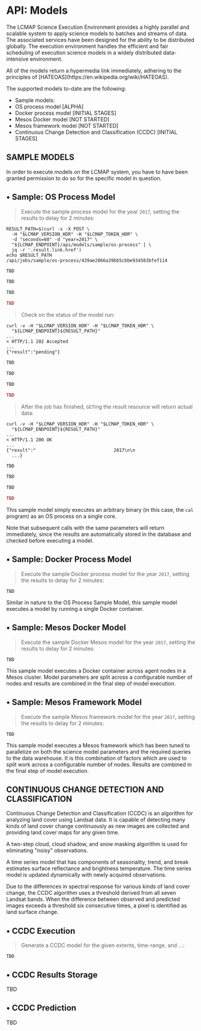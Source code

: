 # API: Models

The LCMAP Science Execution Environment provides a highly parallel and scalable system to apply science models to batches and streams of data. The associated services have been designed for the ability to be distributed globally. The execution environment handles the efficient and fair scheduling of execution  science models in a widely distributed data-intensive environment.



<aside class="info">
All of the models return a hypermedia link immediately, adhering to the principles of [HATEOAS](https://en.wikipedia.org/wiki/HATEOAS).
</aside>

The supported models to-date are the following:

* Sample models:
 * OS process model <span class="status-alpha">[ALPHA]</span>
 * Docker process model <span class="status-initial-stages">[INITIAL STAGES]</span>
 * Mesos Docker model <span class="status-not-started">[NOT STARTED]</span>
 * Mesos framework model <span class="status-not-started">[NOT STARTED]</span>
* Continuous Change Detection and Classification (CCDC) <span class="status-initial-stages">[INITIAL STAGES]</span>


## SAMPLE MODELS

<aside class="caution">
In order to execute models on the LCMAP system, you have to have been granted permission to do so for the specific model in question.
</aside>


## &bull; Sample: OS Process Model

> Execute the sample process model for the year ``2017``, setting the results to delay for 2 minutes:

```shell
RESULT_PATH=$(curl -s -X POST \
  -H "$LCMAP_VERSION_HDR" -H "$LCMAP_TOKEN_HDR" \
  -d "seconds=60" -d "year=2017" \
  "${LCMAP_ENDPOINT}/api/models/sample/os-process" | \
  jq -r '.result.link.href')
echo $RESULT_PATH
/api/jobs/sample/os-process/439ae2866a39bb5cbbe934583bfef114
```

```python
TBD
```

```vb
TBD
```

```clojure
TBD
```

```ruby
TBD
```

> Check on the status of the model run:

```shell
curl -v -H "$LCMAP_VERSION_HDR" -H "$LCMAP_TOKEN_HDR" \
  "${LCMAP_ENDPOINT}${RESULT_PATH}"
...
< HTTP/1.1 202 Accepted
...
{"result":"pending"}
```

```python
TBD
```

```vb
TBD
```

```clojure
TBD
```

```ruby
TBD
```

> After the job has finished, ``GET``ing the result resource will return actual data:

```shell
curl -v -H "$LCMAP_VERSION_HDR" -H "$LCMAP_TOKEN_HDR" \
  "${LCMAP_ENDPOINT}${RESULT_PATH}"
...
< HTTP/1.1 200 OK
...
{"result":"                             2017\n\n
  ...}
```

```python
TBD
```

```vb
TBD
```

```clojure
TBD
```

```ruby
TBD
```

This sample model simply executes an arbitrary binary (in this case, the ``cal`` program) as an OS process on a single core.

<aside class="info">
Note that subsequent calls with the same parameters will return immediately, since the results are automatically stored in the database and checked before executing a model.
</aside>


## &bull; Sample: Docker Process Model

> Execute the sample Docker process model for the year ``2017``, setting the results to delay for 2 minutes:

```shell
TBD
```

Similar in nature to the OS Process Sample Model, this sample model executes a model by running a single Docker container.


## &bull; Sample: Mesos Docker Model

> Execute the sample Docker Mesos model for the year ``2017``, setting the results to delay for 2 minutes:

```shell
TBD
```

This sample model executes a Docker container across agent nodes in a Mesos cluster. Model parameters are split across a configurable number of nodes and results are combined in the final step of model execution.


## &bull; Sample: Mesos Framework Model

> Execute the sample Mesos framework model for the year ``2017``, setting the results to delay for 2 minutes:

```shell
TBD
```

This sample model executes a Mesos framework which has been tuned to parallelize on both the science model parameters and the required queries to the data warehouse. It is this combination of factors which are used to split work across a configurable number of nodes. Results are combined in the final step of model execution.


## CONTINUOUS CHANGE DETECTION AND CLASSIFICATION

Continuous Change Detection and Classification (CCDC) is an algorithm for analyzing land cover using Landsat data. It is capable of detecting many kinds of land cover change continuously as new images are collected and providing land cover maps for any given time.

A two-step cloud, cloud shadow, and snow masking algorithm is used for eliminating "noisy" observations.

A time series model that has components of seasonality, trend, and break estimates surface reflectance and brightness temperature. The time series model is updated dynamically with newly acquired observations.

Due to the differences in spectral response for various kinds of land cover change, the CCDC algorithm uses a threshold derived from all seven Landsat bands. When the difference between observed and predicted images exceeds a threshold six consecutive times, a pixel is identified as land surface change.


## &bull; CCDC Execution

> Generate a CCDC model for the given extents, time-range, and ...:

```shell
TBD
```


## &bull; CCDC Results Storage

TBD


## &bull; CCDC Prediction

TBD
